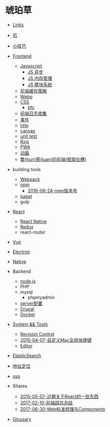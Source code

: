 # 琥珀草

* [Links](wiki/2014-05-14-Links.md)
* [坑](wiki/2015-03-08-坑.md)
* [小技巧](2017-06-29-tips.md)

* [Frontend](wiki/2014-05-14-Front%20End.md)
  * [Javascript](wiki/2014-05-14-Javascript.md)
    * [JS 异步](2017-07-24-async.md)
    * [JS 内存管理](blog/2017-02-21-Javascript内存管理.md)
    * [JS 模块系统](2017-10-10-js%20module%20system.md)
  * [前端缓存策略](blog/2016-02-24-前端缓存策略.md)
  * [Webp](blog/2016-04-28-webp.md)
  * [CSS](2017-05-30-css.md)
    * [bfc](blog/2016-04-05-bfc.md)
  * [前端日志收集](blog/2016-08-01-前端日志收集.md)
  * [事件](2017-05-30-js%20events.md)
  * [http](2017-05-26-http.md)
  * [canvas](2017-03-21-canvas.md)
  * [unit test](2017-06-02-unit%20test.md)
  * [Rxjs](2017-06-28-rxjs.md)
  * [PWA](2017-07-06-pwa.md)
  * [动画](2017-08-11-animation.md)
  * [繁(hun)荣(luan)的前端(框架吐槽)](blog/2017-01-06-frameworks.md)

* building tools
  * [Webpack](blog/2016-02-26-webpack.md)
  * [npm](2017-05-30-npm.md)
    * [2016-06-24-npm版本号](blog/2016-06-24-npm版本号.md)
  * [babel](2017-05-30-babel.md)
  * gulp

* [React](wiki/2017-05-27-React.md)
  * [React Native](2017-04-13-React%20Native.md)
  * [Redux](blog/2016-03-23-redux.md)
  * react-router
* [Vue](2017-07-26-vue.md)

* [Electron](2017-07-13-electron.md)

* [Native](2017-05-11-native.md)

* Backend
  * [node.js](2017-07-19-nodejs.md)
  * PHP
  * mysql
    * phpmyadmin
  * [server配置](blog/2015-07-14-server配置.md)
  * [Drupal](wiki/2014-05-14-Drupal.md)
  * [Docker](wiki/2016-03-22-docker.md)

* [System && Tools](wiki/2014-09-13-System.md)
  * [Revision Control](wiki/2014-07-01-Revision%20Control.md)
  * [2015-04-07-自定义Mac全局快捷键](blog/2015-04-07-自定义Mac全局快捷键.md)
  * [Editor](wiki/2015-12-14-Editor.md)

* [ElasticSearch](2017-04-20-elasticsearch.md)

* [地址定位](wiki/2016-02-26-地址定位.md)

* [sso](2017-07-18-sso.md)

* Shares
  * [2015-05-07-近期关于React的一些东西](blog/2015-05-07-近期关于React的一些东西.md)
  * [2017-02-10-前端踩坑总结](blog/2017-02-10-前端踩坑总结.md)
  * [2017-06-30-Web标准梳理与Components](2017-06-30-Web标准梳理与Components.md)

* [Glossary](GLOSSARY.md)

